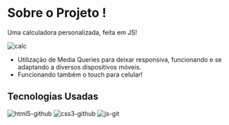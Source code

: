 # Sobre o Projeto !

Uma calculadora personalizada, feita em JS!

![calc](https://user-images.githubusercontent.com/77819811/146445139-81dd98c0-8880-4af4-a01d-8e63aca9c7f5.jpg)

* Utilização de Media Queries para deixar responsiva, funcionando e se adaptando a diversos dispositivos móveis.
* Funcionando também o touch para celular!

## Tecnologias Usadas

![html5-github](https://user-images.githubusercontent.com/77819811/145780100-2082102a-c849-43ad-8c8a-6e4aba4c93f2.png)
![css3-github](https://user-images.githubusercontent.com/77819811/145780205-4b7260de-2ca6-4294-9220-fd8d71a4ec62.png)
![js-git](https://user-images.githubusercontent.com/77819811/146499840-7f25e1ad-3b58-44e4-9478-7b8bc0975647.png)
